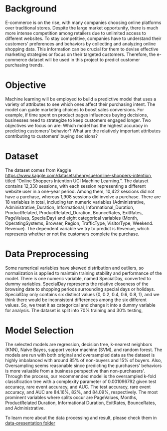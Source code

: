# Background
E-commerce is on the rise, with many companies choosing online platforms over traditional stores. Despite the large market opportunity, there is much more intense competition among retailers due to unlimited access to different websites. To stay competitive, companies have to understand their customers' preferences and behaviors by collecting and analyzing online shopping data. This information can be crucial for them to devise effective marketing strategies or focus on their targeted customers. Therefore, the e-commerce dataset will be used in this project to predict customer purchasing trends. 

# Objective
Machine learning will be employed to build a predictive model that uses a variety of attributes to see which ones affect their purchasing intent. The model can guide marketing choices to boost sales conversions. For example, if time spent on product pages influences buying decisions, businesses need to strategize to keep customers engaged longer. Two objectives we focus on are: 
Which model has the highest accuracy in predicting customers’ behavior? 
What are the relatively important attributes contributing to customers’ buying decisions? 

# Dataset 
The dataset comes from Kaggle https://www.kaggle.com/datasets/henrysue/online-shoppers-intention, titled “Online Shoppers Intention UCI Machine Learning.”. The dataset contains 12,330 sessions, with each session representing a different website user in a one-year period. Among them, 10,422 sessions did not have a purchase, whereas 1,908 sessions did involve a purchase. There are 18 variables in total, including ten numeric variables (Administrative, Administrative_Duration, Informational, Informational_Duration, ProductRelated, ProductRelated_Duration, BounceRates, ExitRates, PageValues, SpecialDay) and eight categorical variables (Month, OperatingSystems, Browser, Region, TrafficType, VisitorType, Weekend. Revenue). The dependent variable we try to predict is Revenue, which represents whether or not the customers complete the purchase. 

# Data Preprocessing
Some numerical variables have skewed distribution and outliers, so normalization is applied to maintain training stability and performance of the model. There is one numeric variable, named SpecialDay, converted to dummy variables. SpecialDay represents the relative closeness of the browsing date to shopping periods surrounding special days or holidays. SpecialDay only contains six distinct values (0, 0.2, 0.4, 0.6, 0.8, 1), and we think there would be inconsistent differences among the six different values. So, we treat it as categorical and change it into a dummy variable for analysis. The dataset is split into 70% training and 30% testing, 

# Model Selection 
The selected models are regression, decision tree, k-nearest neighbors (KNN), Naive Bayes, support vector machine (SVM), and random forest. The models are run with both original and oversampled data as the dataset is highly imbalanced with around 85% of non-buyers and 15% of buyers. Also, Oversampling seems reasonable since predicting the purchasers' behaviors is more valuable from a business perspective than non-purchasers'. Through the process, our recommended model is the oversampled k-fold classification tree with a complexity parameter of 0.001096792 given test accuracy, rare event accuracy, and AUC. The test accuracy, rare event accuracy, and AUC are 84.16%, 82%, and 84.09%, respectively. The most prominent variables where splits occur are PageValues, Months, ProductRelated Duration, Informational Duration, ExitRates, BounceRates, and Administrative. 

To learn more about the data processing and result, please check them in [data-presentation folder](/data-presentation/)
